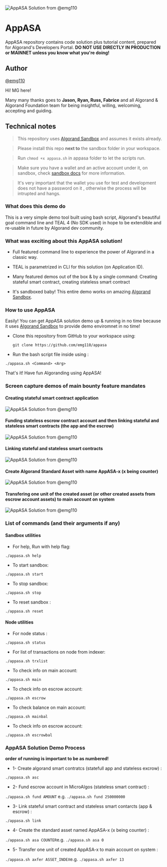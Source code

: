 <img title="AppASA Solution from @emg110 " src="./assets/appasa_banner.png">

# AppASA
AppASA repository contains code solution plus tutorial content, prepared for Algorand's Developers Portal.
**DO NOT USE DIRECTLY IN PRODUCTION or MAINNET unless you know what you're doing!**

## Author

[@emg110 ](https://github.com/emg110)

Hi! MG here!

Many many thanks goes to **Jason, Ryan, Russ, Fabrice** and all Algorand & Algorand Foundation team for being insightful, willing, welcoming, accepting and guiding.

## Technical notes

> This repository uses [Algorand Sandbox](https://gtihub.com/algorand/sandbox) and assumes it exists already.

> Please install this repo **next to** the sandbox folder in your workspace.

> Run `chmod +x appasa.sh` in appasa folder to let the scripts run.

> Make sure you have a wallet and an active account under it, on sandbox, check [sandbox docs](https://github.com/algorand/sandbox) for more information.

> It's very important that the wallet you use for test and development does not have a password on it , otherwise the process will be intrupted and hangs.


### What does this demo do
This is a very simple demo tool built using bash script, Algorand's beautiful goal command line and TEAL 4 (No SDK used) in hope to be extendible and re-usable in future by Algorand dev community.

### What was exciting about this AppASA solution!
- Full featured command line to experience the power of Algorand in a classic way.

- TEAL is parametrized in CLI for this solution (on Application ID).
- Many featured demos out of the box & by a single command: Creating stateful smart contract, creating stateless smart contract


- It's sandboxed baby! This entire demo works on amazing [Algorand Sandbox](https://gtihub.com/algorand/sandbox).


### How to use AppASA
Easily! You can get AppASA solution demo up & running in no time because it uses [Algorand Sandbox](https://gtihub.com/algorand/sandbox) to provide demo enviromnet in no time!

- Clone this repository from GitHub to your workspace using:
  
   `git clone https://github.com/emg110/appasa`

- Run the bash script file inside using :

`./appasa.sh <Command> <Arg>` 

That's it! Have fun Algoranding using AppASA!

### Screen capture demos of main bounty feature mandates

#### Creating stateful smart contract application
<img title="AppASA Solution from @emg110 " src="./assets/appasa_smarts.png">

#### Funding stateless escrow contract account and then linking stateful and stateless smart contracts (the app and the escrow)
<img title="AppASA Solution from @emg110 " src="./assets/appasa_fund.png">

#### Linking stateful and stateless smart contracts
<img title="AppASA Solution from @emg110 " src="./assets/appasa_link.png">

#### Create Algorand Standard Asset with name AppASA-x (x being counter)
<img title="AppASA Solution from @emg110 " src="./assets/appasa_asset.png">

#### Transfering one unit of the created asset (or other created assets from escrow account assets) to main account on system
<img title="AppASA Solution from @emg110 " src="./assets/appasa_axfer.png">

### List of commands (and their arguments if any)

#### Sandbox utilities
- For help, Run with help flag:

`./appasa.sh help` 

- To start sandbox:

`./appasa.sh start` 

- To stop sandbox:

`./appasa.sh stop` 

- To reset sandbox :

`./appasa.sh reset` 


#### Node utilities

- For node status :

`./appasa.sh status` 

- For list of transactions on node from indexer:

`./appasa.sh trxlist` 

- To check info on main account:

`./appasa.sh main` 

- To check info on escrow account:

`./appasa.sh escrow` 

- To check balance on main account:

`./appasa.sh mainbal` 

- To check info on escrow account:

`./appasa.sh escrowbal` 



### AppASA Solution Demo Process

**order of running is important to be as numbered!**

- 1- Create algorand smart contratcs (statefull app and stateless excrow) :

`./appasa.sh asc`

- 2- Fund escrow account in MicroAlgos (stateless smart contract) :

`./appasa.sh fund AMOUNT` e.g. `./appasa.sh fund 250000000` 

- 3- Link stateful smart contract and stateless smart contarcts (app & escrow) :

`./appasa.sh link`

- 4- Create the standard asset named AppASA-x (x being counter) :

`./appasa.sh asa COUNTER`e.g. `./appasa.sh asa 0` 

- 5- Transfer one unit of created AppASA-x to main account on system :

`./appasa.sh axfer ASSET_INDEX`e.g. `./appasa.sh axfer 13` 




